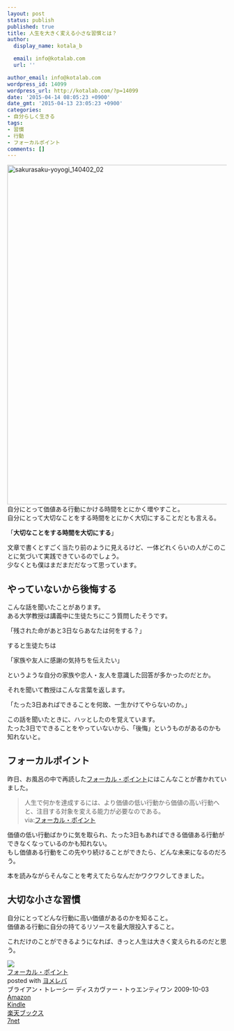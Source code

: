 ```yaml
---
layout: post
status: publish
published: true
title: 人生を大きく変える小さな習慣とは？
author:
  display_name: kotala_b

  email: info@kotalab.com
  url: ''

author_email: info@kotalab.com
wordpress_id: 14099
wordpress_url: http://kotalab.com/?p=14099
date: '2015-04-14 08:05:23 +0900'
date_gmt: '2015-04-13 23:05:23 +0900'
categories:
- 自分らしく生きる
tags:
- 習慣
- 行動
- フォーカルポイント
comments: []
---
```

<p><img src="http://kotalab.com/wp-content/uploads/sakurasaku-yoyogi_140402_02.jpg" alt="sakurasaku-yoyogi_140402_02" width="780"  class="aligncenter wp-image-11324" /><br />
自分にとって価値ある行動にかける時間をとにかく増やすこと。<br />
自分にとって大切なことをする時間をとにかく大切にすることだとも言える。</p>
<p>「<strong>大切なことをする時間を大切にする</strong>」</p>
<p>文章で書くとすごく当たり前のように見えるけど、一体どれくらいの人がこのことに気づいて実践できているのでしょう。<br />
少なくとも僕はまだまだだなって思っています。<br />
<!--more--></p>
<h2>やっていないから後悔する</h2>
<p>こんな話を聞いたことがあります。<br />
ある大学教授は講義中に生徒たちにこう質問したそうです。</p>
<p>「残された命があと3日ならあなたは何をする？」</p>
<p>すると生徒たちは</p>
<p>「家族や友人に感謝の気持ちを伝えたい」</p>
<p>というような自分の家族や恋人・友人を意識した回答が多かったのだとか。</p>
<p>それを聞いて教授はこんな言葉を返します。</p>
<p><span class="b">「たった3日あればできることを何故、一生かけてやらないのか。」</span></p>
<p>この話を聞いたときに、ハッとしたのを覚えています。<br />
たった3日でできることをやっていないから、「後悔」というものがあるのかも知れないと。</p>
<h2>フォーカルポイント</h2>
<p>昨日、お風呂の中で再読した<a href="http://www.amazon.co.jp/exec/obidos/asin/4887597460/same-22/" rel="nofollow" target="_blank">フォーカル・ポイント</a>にはこんなことが書かれていました。</p>
<blockquote><p>人生で何かを達成するには、より価値の低い行動から価値の高い行動へと、注目する対象を変える能力が必要なのである。<br />
via:<a href="http://www.amazon.co.jp/exec/obidos/asin/4887597460/same-22/" rel="nofollow" target="_blank">フォーカル・ポイント</a></p></blockquote>
<p>価値の低い行動ばかりに気を取られ、たった3日もあればできる価値ある行動ができなくなっているのかも知れない。<br />
もし価値ある行動をこの先やり続けることができたら、どんな未来になるのだろう。</p>
<p>本を読みながらそんなことを考えてたらなんだかワクワクしてきました。</p>
<h2>大切な小さな習慣</h2>
<p>自分にとってどんな行動に高い価値があるのかを知ること。<br />
価値ある行動に自分の持てるリソースを最大限投入すること。</p>
<p>これだけのことができるようになれば、きっと人生は大きく変えられるのだと思う。</p>
<div class="booklink-box">
<div class="booklink-image"><a href="http://www.amazon.co.jp/exec/obidos/asin/4887597460/same-22/" rel="nofollow" target="_blank"><img src="http://ecx.images-amazon.com/images/I/418J55UaMQL._SL160_.jpg" style="border: none;" /></a></div>
<div class="booklink-info">
<div class="booklink-name"><a href="http://www.amazon.co.jp/exec/obidos/asin/4887597460/same-22/" rel="nofollow" target="_blank">フォーカル・ポイント</a>
<div class="booklink-powered-date">posted with <a href="http://yomereba.com" rel="nofollow" target="_blank">ヨメレバ</a></div>
</div>
<div class="booklink-detail">ブライアン・トレーシー ディスカヴァー・トゥエンティワン 2009-10-03    </div>
<div class="booklink-link2">
<div class="shoplinkamazon"><a href="http://www.amazon.co.jp/exec/obidos/asin/4887597460/same-22/" rel="nofollow" target="_blank">Amazon</a></div>
<div class="shoplinkkindle"><a href="http://www.amazon.co.jp/gp/search?keywords=%83t%83H%81%5B%83J%83%8B%81E%83%7C%83C%83%93%83g&__mk_ja_JP=%83J%83%5E%83J%83i&url=node%3D2275256051&tag=same-22" rel="nofollow" target="_blank">Kindle</a></div>
<div class="shoplinkrakuten"><a href="http://c.af.moshimo.com/af/c/click?a_id=374939&p_id=56&pc_id=56&pl_id=637&s_v=b5Rz2P0601xu&url=http%3A%2F%2Fbooks.rakuten.co.jp%2Frb%2F6198900%2F" rel="nofollow" target="_blank">楽天ブックス</a><img src="http://i.af.moshimo.com/af/i/impression?a_id=374939&p_id=56&pc_id=56&pl_id=637" width="1" height="1" style="border:none;"></div>
<div class="shoplinkseven"><a href="http://ck.jp.ap.valuecommerce.com/servlet/referral?sid=2967684&pid=881104827&vc_url=http%3A%2F%2Fwww.7netshopping.jp%2Fbooks%2Fsearch_result%2F%3Fctgy%3Dbooks%26code%3D4887597460" target="_blank">7net</a><img src="http://atq.ad.valuecommerce.com/servlet/atq/gifbanner?sid=2967684&pid=881104827" height="1" width="1" border="0"></div>
</p></div>
</div>
<div class="booklink-footer"></div>
</div>
